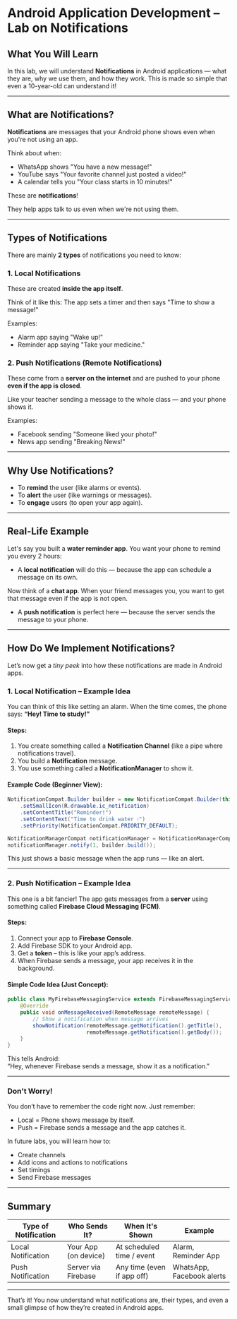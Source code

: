 
#  Android Application Development – Lab on Notifications

##  What You Will Learn
In this lab, we will understand **Notifications** in Android applications — what they are, why we use them, and how they work. This is made so simple that even a 10-year-old can understand it!

---

##  What are Notifications?

**Notifications** are messages that your Android phone shows even when you're not using an app.

Think about when:
- WhatsApp shows "You have a new message!"
- YouTube says "Your favorite channel just posted a video!"
- A calendar tells you "Your class starts in 10 minutes!"

 These are **notifications**!

They help apps talk to us even when we're not using them.

---

##  Types of Notifications

There are mainly **2 types** of notifications you need to know:

### 1.  Local Notifications
These are created **inside the app itself**.

 Think of it like this: The app sets a timer and then says "Time to show a message!"

 Examples:
- Alarm app saying "Wake up!"
- Reminder app saying "Take your medicine."

### 2.  Push Notifications (Remote Notifications)
These come from a **server on the internet** and are pushed to your phone **even if the app is closed**.

 Like your teacher sending a message to the whole class — and your phone shows it.

 Examples:
- Facebook sending "Someone liked your photo!"
- News app sending "Breaking News!"

---

##  Why Use Notifications?

- To **remind** the user (like alarms or events).
- To **alert** the user (like warnings or messages).
- To **engage** users (to open your app again).

---

##  Real-Life Example

Let's say you built a **water reminder app**. You want your phone to remind you every 2 hours:

- A **local notification** will do this — because the app can schedule a message on its own.

Now think of a **chat app**. When your friend messages you, you want to get that message even if the app is not open.

- A **push notification** is perfect here — because the server sends the message to your phone.

---

##  How Do We Implement Notifications?

Let’s now get a *tiny peek* into how these notifications are made in Android apps.

###  1. Local Notification – Example Idea

You can think of this like setting an alarm. When the time comes, the phone says: **“Hey! Time to study!”**

####  Steps:
1. You create something called a **Notification Channel** (like a pipe where notifications travel).
2. You build a **Notification** message.
3. You use something called a **NotificationManager** to show it.

####  Example Code (Beginner View):

```java
NotificationCompat.Builder builder = new NotificationCompat.Builder(this, "my_channel_id")
    .setSmallIcon(R.drawable.ic_notification)
    .setContentTitle("Reminder!")
    .setContentText("Time to drink water 💧")
    .setPriority(NotificationCompat.PRIORITY_DEFAULT);

NotificationManagerCompat notificationManager = NotificationManagerCompat.from(this);
notificationManager.notify(1, builder.build());
```

 This just shows a basic message when the app runs — like an alert.

---

###  2. Push Notification – Example Idea

This one is a bit fancier! The app gets messages from a **server** using something called **Firebase Cloud Messaging (FCM)**.

####  Steps:
1. Connect your app to **Firebase Console**.
2. Add Firebase SDK to your Android app.
3. Get a **token** – this is like your app’s address.
4. When Firebase sends a message, your app receives it in the background.

####  Simple Code Idea (Just Concept):

```java
public class MyFirebaseMessagingService extends FirebaseMessagingService {
    @Override
    public void onMessageReceived(RemoteMessage remoteMessage) {
        // Show a notification when message arrives
        showNotification(remoteMessage.getNotification().getTitle(),
                         remoteMessage.getNotification().getBody());
    }
}
```

This tells Android:  
 “Hey, whenever Firebase sends a message, show it as a notification.”

---

###  Don't Worry!  
You don’t have to remember the code right now. Just remember:

- Local = Phone shows message by itself.
- Push = Firebase sends a message and the app catches it.

 In future labs, you will learn how to:
- Create channels
- Add icons and actions to notifications
- Set timings
- Send Firebase messages

---

##  Summary

| Type of Notification | Who Sends It?         | When It's Shown           | Example                    |
|----------------------|-----------------------|----------------------------|----------------------------|
| Local Notification   | Your App (on device)  | At scheduled time / event | Alarm, Reminder App        |
| Push Notification    | Server via Firebase   | Any time (even if app off)| WhatsApp, Facebook alerts  |

---

 That’s it! You now understand what notifications are, their types, and even a small glimpse of how they’re created in Android apps.
